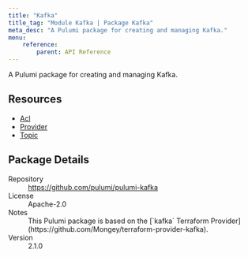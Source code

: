 ```yaml
---
title: "Kafka"
title_tag: "Module Kafka | Package Kafka"
meta_desc: "A Pulumi package for creating and managing Kafka."
menu:
    reference:
        parent: API Reference
---
```


<!-- WARNING: this file was generated by Pulumi Docs Generator. -->
<!-- Do not edit by hand unless you're certain you know what you are doing! -->

A Pulumi package for creating and managing Kafka.

<h2 id="resources">Resources</h2>
<ul class="api">
    <li><a href="acl" title="Acl"><span class="symbol resource"></span>Acl</a></li>
    <li><a href="provider" title="Provider"><span class="symbol resource"></span>Provider</a></li>
    <li><a href="topic" title="Topic"><span class="symbol resource"></span>Topic</a></li>
</ul>

<h2 id="package-details">Package Details</h2>
<dl class="package-details">
	<dt>Repository</dt>
	<dd><a href="https://github.com/pulumi/pulumi-kafka">https://github.com/pulumi/pulumi-kafka</a></dd>
	<dt>License</dt>
	<dd>Apache-2.0</dd>
	<dt>Notes</dt>
	<dd>This Pulumi package is based on the [`kafka` Terraform Provider](https://github.com/Mongey/terraform-provider-kafka).</dd>
	<dt>Version</dt>
	<dd>2.1.0</dd>
</dl>

